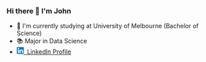 ### Hi there 👋 I'm John
- 📕 I'm currently studying at University of Melbourne (Bachelor of Science)
- 📚 Major in Data Science
- [<img alt="alt_text" width="16" height="16" src="image/linkin.png" />](https://www.linkedin.com/in/huan-zhang-741b1820a/)<a href="https://www.linkedin.com/in/huan-zhang-741b1820a/">&nbsp; LinkedIn Profile</a>

<!--
**zhh1212/zhh1212** is a ✨ _special_ ✨ repository becau
**zhh1212/zhh1212** is a ✨ _special_ ✨ repository because its `README.md` (this file) appears on your GitHub profile.

Here are some ideas to get you started:
- 📕 I'm studying at University of Melbourne (Bachelor of Science)
- 🌱 I’m currently major in Data Science
- 👯 I’m looking to collaborate on ...
- 🤔 I’m looking for help with ...
- 💬 Ask me about ...
- 📫 How to reach me: ...
- 😄 Pronouns: ...
- ⚡ Fun fact: ...
-->
